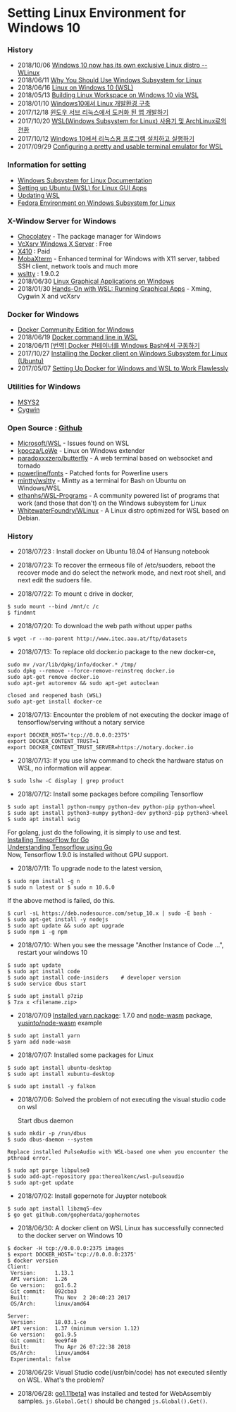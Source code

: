 Setting Linux Environment for Windows 10
===

### History
* 2018/10/06 [Windows 10 now has its own exclusive Linux distro -- WLinux](https://betanews.com/2018/09/24/windows-10-now-has-its-own-exclusive-linux-distro-wlinux/)
* 2018/06/11 [Why You Should Use Windows Subsystem for Linux](https://virtualizationreview.com/articles/2018/06/11/why-you-should-use-windows-subsystem-for-linux.aspx)
* 2018/06/16 [Linux on Windows 10 (WSL)](https://www.eshlomo.us/linux-on-windows-10-wsl-intro/)
* 2018/05/13 [Building Linux Workspace on Windows 10 via WSL](http://xcorpion.tech/2018/05/13/Building-Linux-Workspace-on-Windows-10-via-WSL/)
* 2018/01/10 [Windows10에서 Linux 개발환경 구축](http://crynut84.github.io/2018/01/10/building-dev-env-using-wsl/)
* 2017/12/18 [윈도우 서브 리눅스에서 도커화 된 앱 개발하기](https://zeewhon.blogspot.com/2017/12/blog-post_18.html)
* 2017/10/20 [WSL(Windows Subsystem for Linux) 사용기 및 ArchLinux로의 전환](https://tech.ssut.me/2017/10/20/install-archlinux-on-windows-subsystem-for-linux/)
* 2017/10/12 [Windows 10에서 리눅스용 프로그램 설치하고 실행하기](https://medium.com/@rkttu/windows-10%EC%97%90%EC%84%9C-%EB%A6%AC%EB%88%85%EC%8A%A4%EC%9A%A9-%ED%94%84%EB%A1%9C%EA%B7%B8%EB%9E%A8-%EC%84%A4%EC%B9%98%ED%95%98%EA%B3%A0-%EC%8B%A4%ED%96%89%ED%95%98%EA%B8%B0-2cb0d7892d12)
* 2017/09/29 [Configuring a pretty and usable terminal emulator for WSL](https://blog.ropnop.com/configuring-a-pretty-and-usable-terminal-emulator-for-wsl/)

### Information for setting
* [Windows Subsystem for Linux Documentation](https://docs.microsoft.com/ko-kr/windows/wsl/about)
* [Setting up Ubuntu (WSL) for Linux GUI Apps](http://token2shell.com/howto/x410/setting-up-wsl-for-linux-gui-apps/)
* [Updating WSL](http://wsl-guide.org/en/latest/update.html)
* [Fedora Environment on Windows Subsystem for Linux](https://www.variantweb.net/pub/fedora-wsl.pdf)


### X-Window Server for Windows
* [Chocolatey](https://chocolatey.org/) - The package manager for Windows
* [VcXsrv Windows X Server](https://sourceforge.net/projects/vcxsrv/) : Free
* [X410](http://token2shell.com/x410/) : Paid
* [MobaXterm](https://mobaxterm.mobatek.net/) - Enhanced terminal for Windows with X11 server, tabbed SSH client, network tools and much more
* [wsltty](https://github.com/mintty/wsltty/releases) : 1.9.0.2
* 2018/06/30 [Linux Graphical Applications on Windows](https://ariya.io/2018/06/linux-graphical-applications-on-windows)
* 2018/01/30 [Hands-On with WSL: Running Graphical Apps](https://virtualizationreview.com/articles/2018/01/30/hands-on-with-wsl-graphical-apps.aspx)
		- Xming, Cygwin X and vcXsrv


### Docker for Windows
* [Docker Community Edition for Windows](https://store.docker.com/editions/community/docker-ce-desktop-windows)
* 2018/06/19 [Docker command line in WSL](http://codingrandomly.com/2018/06/docker-command-line-wsl/)
* 2018/06/11 [[번역] Docker 컨테이너를 Windows Bash에서 구동하기](https://blog.yeon.me/goto/1192)
* 2017/10/27 [Installing the Docker client on Windows Subsystem for Linux (Ubuntu)](https://medium.com/@sebagomez/installing-the-docker-client-on-ubuntus-windows-subsystem-for-linux-612b392a44c4)
* 2017/05/07 [Setting Up Docker for Windows and WSL to Work Flawlessly](https://nickjanetakis.com/blog/setting-up-docker-for-windows-and-wsl-to-work-flawlessly)


### Utilities for Windows
* [MSYS2](https://www.msys2.org/)
* [Cygwin](https://www.cygwin.com/)


### Open Source : [Github](https://github.com)
* [Microsoft/WSL](https://github.com/Microsoft/WSL) - Issues found on WSL
* [kpocza/LoWe](https://github.com/kpocza/LoWe) - Linux on Windows extender
* [paradoxxxzero/butterfly](https://github.com/paradoxxxzero/butterfly) - A web terminal based on websocket and tornado
* [powerline/fonts](https://github.com/powerline/fonts) - Patched fonts for Powerline users
* [mintty/wsltty](https://github.com/mintty/wsltty) - Mintty as a terminal for Bash on Ubuntu on Windows/WSL
* [ethanhs/WSL-Programs](https://github.com/ethanhs/WSL-Programs) - A community powered list of programs that work (and those that don't) on the Windows subsystem for Linux
* [WhitewaterFoundry/WLinux](https://github.com/WhitewaterFoundry/WLinux) - A Linux distro optimized for WSL based on Debian.


### History
- 2018/07/23 : Install docker on Ubuntu 18.04 of Hansung notebook  
- 2018/07/23: To recover the errneous file of /etc/suoders, reboot the recover mode and do select the network mode, and next root shell, and next edit the sudoers file.

- 2018/07/22: To mount c drive in docker,
```
$ sudo mount --bind /mnt/c /c
$ findmnt
```

- 2018/07/20: To download the web path without upper paths
```
$ wget -r --no-parent http://www.itec.aau.at/ftp/datasets
```

- 2018/07/13: To replace old docker.io package to the new docker-ce,
```
sudo mv /var/lib/dpkg/info/docker.* /tmp/
sudo dpkg --remove --force-remove-reinstreq docker.io
sudo apt-get remove docker.io
sudo apt-get autoremov && sudo apt-get autoclean

closed and reopened bash (WSL)
sudo apt-get install docker-ce
```
- 2018/07/13: 
   Encounter the problem of not executing the docker image of tensorflow/serving without a notary service
```
export DOCKER_HOST='tcp://0.0.0.0:2375'
export DOCKER_CONTENT_TRUST=1
export DOCKER_CONTENT_TRUST_SERVER=https://notary.docker.io
```

- 2018/07/13:
   If you use lshw command to check the hardware status on WSL, no information will appear.
```
$ sudo lshw -C display | grep product
```

- 2018/07/12:
  Install some packages before compiling Tensorflow
```
$ sudo apt install python-numpy python-dev python-pip python-wheel
$ sudo apt install python3-numpy python3-dev python3-pip python3-wheel
$ sudo apt install swig
```
For golang, just do the following, it is simply to use and test.  
   [Installing TensorFlow for Go](https://www.tensorflow.org/install/install_go)  
   [Understanding Tensorflow using Go](https://pgaleone.eu/tensorflow/go/2017/05/29/understanding-tensorflow-using-go/)  
Now, Tensorflow 1.9.0 is installed without GPU support.  

- 2018/07/11:
  To upgrade node to the latest version, 
```
$ sudo npm install -g n
$ sudo n latest or $ sudo n 10.6.0
```
   If the above method is failed, do this.
```
$ curl -sL https://deb.nodesource.com/setup_10.x | sudo -E bash -
$ sudo apt-get install -y nodejs
$ sudo apt update && sudo apt upgrade
$ sudo npm i -g npm
```

- 2018/07/10:
  When you see the message "Another Instance of Code ...", restart your windows 10
```
$ sudo apt update
$ sudo apt install code
$ sudo apt install code-insiders	# developer version
$ sudo service dbus start
```
```
$ sudo apt install p7zip
$ 7za x <filename.zip>
```

- 2018/07/09
  [Installed yarn package](https://yarnpkg.com/lang/en/docs/install/#debian-stable): 1.7.0
  and [node-wasm](https://www.npmjs.com/package/node-wasm) package, 
    [yusinto/node-wasm](https://github.com/yusinto/node-wasm/) example
 ```
$ sudo apt install yarn
$ yarn add node-wasm
```

- 2018/07/07: 
   Installed some packages for Linux

```
$ sudo apt install ubuntu-desktop
$ sudo apt install xubuntu-desktop

$ sudo apt install -y falkon
```

- 2018/07/06:
   Solved the problem of not executing the visual studio code on wsl

	Start dbus daemon
```
$ sudo mkdir -p /run/dbus
$ sudo dbus-daemon --system
```
	Replace installed PulseAudio with WSL-based one when you encounter the pthread error.
```
$ sudo apt purge libpulse0
$ sudo add-apt-repository ppa:therealkenc/wsl-pulseaudio
$ sudo apt-get update
```

- 2018/07/02:
  Install gopernote for Juypter notebook
```
$ sudo apt install libzmq5-dev
$ go get github.com/gopherdata/gophernotes
```

- 2018/06/30:
  A docker client on WSL Linux has successfully connected to the docker server on Windows 10
```
$ docker -H tcp://0.0.0.0:2375 images
$ export DOCKER_HOST='tcp://0.0.0.0:2375'
$ docker version
Client:
 Version:      1.13.1
 API version:  1.26
 Go version:   go1.6.2
 Git commit:   092cba3
 Built:        Thu Nov  2 20:40:23 2017
 OS/Arch:      linux/amd64

Server:
 Version:      18.03.1-ce
 API version:  1.37 (minimum version 1.12)
 Go version:   go1.9.5
 Git commit:   9ee9f40
 Built:        Thu Apr 26 07:22:38 2018
 OS/Arch:      linux/amd64
 Experimental: false
```
- 2018/06/29:
  Visual Studio code(/usr/bin/code) has not executed silently on WSL. What's the problem?

- 2018/06/28:
  [go1.11beta1](https://golang.org/dl/) was installed and tested for WebAssembly samples. ```js.Global.Get()``` should be changed ```js.Global().Get()```.

